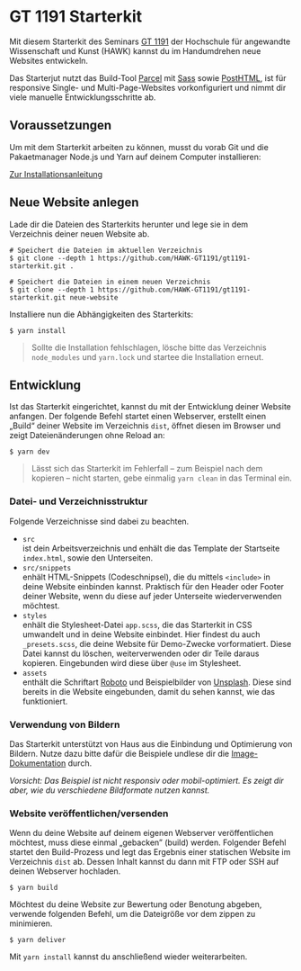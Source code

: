 <h1>GT 1191 Starterkit</h1>

Mit diesem Starterkit des Seminars [GT 1191](https://hawk-gt1191.de/) der Hochschule für angewandte Wissenschaft und Kunst (HAWK) kannst du im Handumdrehen neue Websites entwickeln.

Das Starterjut nutzt das Build-Tool [Parcel](https://parceljs.org/) mit [Sass](https://parceljs.org/languages/sass/) sowie [PostHTML](https://parceljs.org/languages/html/#posthtml), ist für responsive Single- und Multi-Page-Websites vorkonfiguriert und nimmt dir viele manuelle Entwicklungsschritte ab.

## Voraussetzungen

Um mit dem Starterkit arbeiten zu können, musst du vorab Git und die Pakaetmanager Node.js und Yarn auf deinem Computer installieren:

[Zur Installationsanleitung](https://github.com/macx/starter/blob/main/docs/prerequisits.md)

## Neue Website anlegen

Lade dir die Dateien des Starterkits herunter und lege sie in dem Verzeichnis deiner neuen Website ab.

```shell
# Speichert die Dateien im aktuellen Verzeichnis
$ git clone --depth 1 https://github.com/HAWK-GT1191/gt1191-starterkit.git .

# Speichert die Dateien in einem neuen Verzeichnis
$ git clone --depth 1 https://github.com/HAWK-GT1191/gt1191-starterkit.git neue-website
```

Installiere nun die Abhängigkeiten des Starterkits:

```shell
$ yarn install
```

> Sollte die Installation fehlschlagen, lösche bitte das Verzeichnis `node_modules` und `yarn.lock` und startee die Installation erneut.

## Entwicklung

Ist das Starterkit eingerichtet, kannst du mit der Entwicklung deiner Website anfangen. Der folgende Befehl startet einen Webserver, erstellt einen „Build“ deiner Website im Verzeichnis `dist`, öffnet diesen im Browser und zeigt Dateienänderungen ohne Reload an:

```shell
$ yarn dev
```

> Lässt sich das Starterkit im Fehlerfall – zum Beispiel nach dem kopieren – nicht starten, gebe einmalig `yarn clean` in das Terminal ein.

### Datei- und Verzeichnisstruktur

Folgende Verzeichnisse sind dabei zu beachten.

- `src`\
  ist dein Arbeitsverzeichnis und enhält die das Template der Startseite `index.html`, sowie den Unterseiten.
- `src/snippets`\
  enhält HTML-Snippets (Codeschnipsel), die du mittels `<include>` in deine Website einbinden kannst. Praktisch für den Header oder Footer deiner Website, wenn du diese auf jeder Unterseite wiederverwenden möchtest.
- `styles`\
  enhält die Stylesheet-Datei `app.scss`, die das Starterkit in CSS umwandelt und in deine Website einbindet. Hier findest du auch `_presets.scss`, die deine Website für Demo-Zwecke vorformatiert. Diese Datei kannst du löschen, weiterverwenden oder dir Teile daraus kopieren. Eingebunden wird diese über `@use` im Stylesheet.
- `assets`\
  enthält die Schriftart [Roboto](https://fonts.google.com/specimen/Roboto) und Beispielbilder von [Unsplash](https://unsplash.com/de). Diese sind bereits in die Website eingebunden, damit du sehen kannst, wie das funktioniert.

### Verwendung von Bildern

Das Starterkit unterstützt von Haus aus die Einbindung und Optimierung von Bildern. Nutze dazu bitte dafür die Beispiele undlese dir die [Image-Dokumentation](https://parceljs.org/recipes/image/) durch.

_Vorsicht: Das Beispiel ist nicht responsiv oder mobil-optimiert. Es zeigt dir aber, wie du verschiedene Bildformate nutzen kannst._

### Website veröffentlichen/versenden

Wenn du deine Website auf deinem eigenen Webserver veröffentlichen möchtest, muss diese einmal „gebacken” (build) werden. Folgender Befehl startet den Build-Prozess und legt das Ergebnis einer statischen Website im Verzeichnis `dist` ab. Dessen Inhalt kannst du dann mit FTP oder SSH auf deinen Webserver hochladen.

```shell
$ yarn build
```

Möchtest du deine Website zur Bewertung oder Benotung abgeben, verwende folgenden Befehl, um die Dateigröße vor dem zippen zu minimieren.

```shell
$ yarn deliver
```

Mit `yarn install` kannst du anschließend wieder weiterarbeiten.
